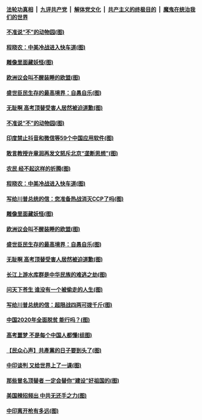 ####  [法轮功真相](../../../../basic/blob/master/README.md?t=07010701) &nbsp;|&nbsp; [九评共产党](../../../../9ping.md/blob/master/README.md?t=07010701) &nbsp;|&nbsp; [解体党文化](../../../../jtdwh.md/blob/master/README.md?t=07010701)  &nbsp;|&nbsp; [共产主义的终极目的](../../../../gczydzjmd.md/blob/master/README.md?t=07010701) &nbsp;|&nbsp; [魔鬼在统治我们的世界](../../../../mgztzwmdsj.md/blob/master/README.md?t=07010701) 

#### [不准说“不”的动物园(图)](../pages/p4/938192.md?t=07010701) 

#### [程晓农：中美冷战进入快车道(图)](../pages/p4/938157.md?t=07010701) 

#### [雕像里面藏妖怪(图)](../pages/p4/937959.md?t=07010701) 

#### [欧洲议会叫不醒装睡的欧盟(图)](../pages/p4/938033.md?t=07010701) 

#### [盛世臣民生存的最高境界：自愚自乐(图)](../pages/p4/938023.md?t=07010701) 

#### [无耻啊 高考顶替受害人居然被迫道歉(图)](../pages/p4/938030.md?t=07010701) 

#### [不准说“不”的动物园(图)](../pages/p4/938192.md?t=07010701) 

#### [印度禁止抖音和微信等59个中国应用软件(图)](../pages/p4/938164.md?t=07010701) 

#### [敢言教授许章润再发文怒斥北京“垄断思想”(图)](../pages/p4/938162.md?t=07010701) 

#### [农民 经不起这样的折腾(图)](../pages/p4/938158.md?t=07010701) 

#### [程晓农：中美冷战进入快车道(图)](../pages/p4/938157.md?t=07010701) 

#### [写给川普总统的信：您准备热战消灭CCP了吗(图)](../pages/p4/938153.md?t=07010701) 

#### [雕像里面藏妖怪(图)](../pages/p4/937959.md?t=07010701) 

#### [欧洲议会叫不醒装睡的欧盟(图)](../pages/p4/938033.md?t=07010701) 

#### [盛世臣民生存的最高境界：自愚自乐(图)](../pages/p4/938023.md?t=07010701) 

#### [无耻啊 高考顶替受害人居然被迫道歉(图)](../pages/p4/938030.md?t=07010701) 

#### [长江上游水库群是中华民族的难逃之劫(图)](../pages/p4/938022.md?t=07010701) 

#### [问天下苍生 谁没有一个被偷走的人生(图)](../pages/p4/938026.md?t=07010701) 

#### [写给川普总统的信：超限战四两可拨千斤(图)](../pages/p4/938021.md?t=07010701) 

#### [中国2020年全面脱贫 能行吗？(图)](../pages/p4/937928.md?t=07010701) 

#### [高考噩梦 不是每个中国人都懂(组图)](../pages/p4/937927.md?t=07010701) 

#### [【民众心声】共產黨的日子要到头了(图)](../pages/p4/937474.md?t=07010701) 

#### [中印谈判 又给世界上了一课(图)](../pages/p4/937868.md?t=07010701) 

#### [那些冒名顶替者 一定会替你“建设”好祖国的(图)](../pages/p4/937925.md?t=07010701) 

#### [美国辣招频出 中共无还手之力(图)](../pages/p4/937916.md?t=07010701) 

#### [中印离开枪有多远(图)](../pages/p4/937913.md?t=07010701) 


